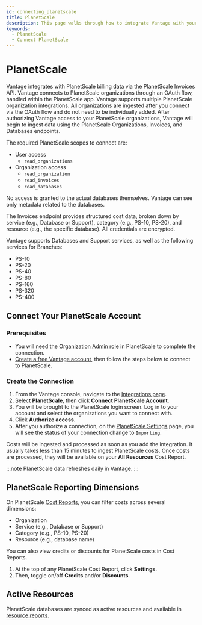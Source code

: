 ```yaml
---
id: connecting_planetscale
title: PlanetScale
description: This page walks through how to integrate Vantage with your PlanetScale account.
keywords:
  - PlanetScale
  - Connect PlanetScale
---
```


# PlanetScale

Vantage integrates with PlanetScale billing data via the PlanetScale Invoices API. Vantage connects to PlanetScale organizations through an OAuth flow, handled within the PlanetScale app. Vantage supports multiple PlanetScale organization integrations. All organizations are ingested after you connect via the OAuth flow and do not need to be individually added. After authorizing Vantage access to your PlanetScale organizations, Vantage will begin to ingest data using the PlanetScale Organizations, Invoices, and Databases endpoints.

The required PlanetScale scopes to connect are:

- User access
  - `read_organizations`
- Organization access
  - `read_organization`
  - `read_invoices`
  - `read_databases`

No access is granted to the actual databases themselves. Vantage can see only metadata related to the databases.

The Invoices endpoint provides structured cost data, broken down by service (e.g., Database or Support), category (e.g., PS-10, PS-20), and resource (e.g., the specific database). All credentials are encrypted.

Vantage supports Databases and Support services, as well as the following services for Branches:

- PS-10
- PS-20
- PS-40
- PS-80
- PS-160
- PS-320
- PS-400

## Connect Your PlanetScale Account

### Prerequisites

- You will need the [Organization Admin role](https://planetscale.com/docs/concepts/access-control) in PlanetScale to complete the connection.
- [Create a free Vantage account](https://console.vantage.sh/signup), then follow the steps below to connect to PlanetScale.

### Create the Connection

1. From the Vantage console, navigate to the [Integrations page](https://console.vantage.sh/settings/integrations).
2. Select **PlanetScale**, then click **Connect PlanetScale Account**.
3. You will be brought to the PlanetScale login screen. Log in to your account and select the organizations you want to connect with.
4. Click **Authorize access**.
5. After you authorize a connection, on the [PlanetScale Settings](https://console.vantage.sh/settings/planetscale/) page, you will see the status of your connection change to `Importing`.

Costs will be ingested and processed as soon as you add the integration. It usually takes less than 15 minutes to ingest PlanetScale costs. Once costs are processed, they will be available on your **All Resources** Cost Report.

:::note
PlanetScale data refreshes daily in Vantage.
:::

## PlanetScale Reporting Dimensions

On PlanetScale [Cost Reports](/cost_reports/), you can filter costs across several dimensions:

- Organization
- Service (e.g., Database or Support)
- Category (e.g., PS-10, PS-20)
- Resource (e.g., database name)

You can also view credits or discounts for PlanetScale costs in Cost Reports.

1. At the top of any PlanetScale Cost Report, click **Settings**.
2. Then, toggle on/off **Credits** and/or **Discounts**.

## Active Resources

PlanetScale databases are synced as active resources and available in [resource reports](/active_resources).
